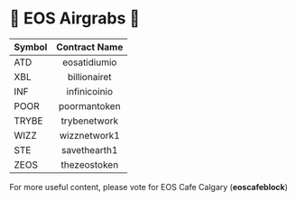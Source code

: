 # 🚀 EOS Airgrabs  🚀

| Symbol        | Contract Name |
| ------------- |:-------------:|
| ATD           | eosatidiumio  |
| XBL           | billionairet  |
| INF           | infinicoinio  |
| POOR          | poormantoken  |
| TRYBE         | trybenetwork  |
| WIZZ          | wizznetwork1  |
| STE           | savethearth1  |
| ZEOS          | thezeostoken  |

For more useful content, please vote for EOS Cafe Calgary (**eoscafeblock**)
